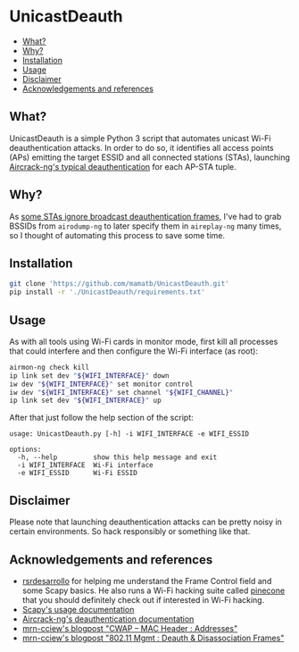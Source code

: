 # UnicastDeauth

* [What?](#what)
* [Why?](#why)
* [Installation](#installation)
* [Usage](#usage)
* [Disclaimer](#disclaimer)
* [Acknowledgements and references](#acknowledgements_and_references)

## What? <a name="what" />

UnicastDeauth is a simple Python 3 script that automates unicast Wi-Fi deauthentication attacks. In order to do so, it identifies all access points (APs) emitting the target ESSID and all connected stations (STAs), launching [Aircrack-ng's typical deauthentication](https://www.aircrack-ng.org/doku.php?id=deauthentication#typical_deauthentication) for each AP-STA tuple.

## Why? <a name="why" />

As [some STAs ignore broadcast deauthentication frames](https://www.aircrack-ng.org/doku.php?id=deauthentication#why_does_deauthentication_not_work), I've had to grab BSSIDs from `airodump-ng` to later specify them in `aireplay-ng` many times, so I thought of automating this process to save some time.

## Installation <a name="installation" />

```bash
git clone 'https://github.com/mamatb/UnicastDeauth.git'
pip install -r './UnicastDeauth/requirements.txt'
```

## Usage <a name="usage" />

As with all tools using Wi-Fi cards in monitor mode, first kill all processes that could interfere and then configure the Wi-Fi interface (as root):
```bash
airmon-ng check kill
ip link set dev "${WIFI_INTERFACE}" down
iw dev "${WIFI_INTERFACE}" set monitor control
iw dev "${WIFI_INTERFACE}" set channel "${WIFI_CHANNEL}"
ip link set dev "${WIFI_INTERFACE}" up

```
After that just follow the help section of the script:
```
usage: UnicastDeauth.py [-h] -i WIFI_INTERFACE -e WIFI_ESSID

options:
  -h, --help         show this help message and exit
  -i WIFI_INTERFACE  Wi-Fi interface
  -e WIFI_ESSID      Wi-Fi ESSID
```

## Disclaimer <a name="disclaimer" />

Please note that launching deauthentication attacks can be pretty noisy in certain environments. So hack responsibly or something like that.

## Acknowledgements and references <a name="acknowledgements_and_references" />

* [rsrdesarrollo](https://github.com/rsrdesarrollo) for helping me understand the Frame Control field and some Scapy basics. He also runs a Wi-Fi hacking suite called [pinecone](https://github.com/pinecone-wifi/pinecone) that you should definitely check out if interested in Wi-Fi hacking.
* [Scapy's usage documentation](https://scapy.readthedocs.io/en/latest/usage.html)
* [Aircrack-ng's deauthentication documentation](https://www.aircrack-ng.org/doku.php?id=deauthentication)
* [mrn-cciew's blogpost "CWAP – MAC Header : Addresses"](https://mrncciew.com/2014/09/28/cwap-mac-headeraddresses/)
* [mrn-cciew's blogpost "802.11 Mgmt : Deauth & Disassociation Frames"](https://mrncciew.com/2014/10/11/802-11-mgmt-deauth-disassociation-frames/)
